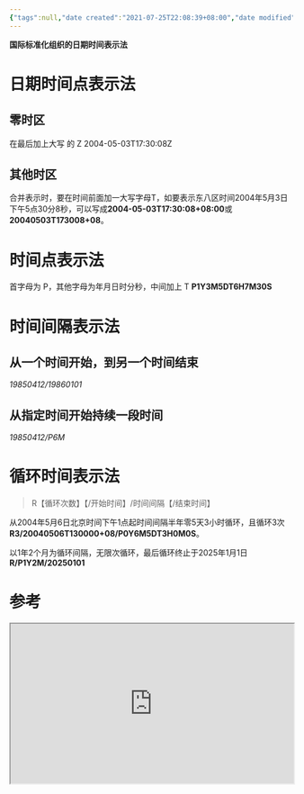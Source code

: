 ```yaml
---
{"tags":null,"date created":"2021-07-25T22:08:39+08:00","date modified":"2024-02-01T13:03:15+08:00","dg-publish":true,"permalink":"/card/iso-日期表示法/","dgPassFrontmatter":true,"noteIcon":"2","created":"2021-07-25T22:08:39+08:00","updated":"2024-02-01T13:03:15+08:00"}
---
```



**国际标准化组织的日期时间表示法**

# 日期时间点表示法

## 零时区

在最后加上大写 的 Z 
2004-05-03T17:30:08Z

## 其他时区

合并表示时，要在时间前面加一大写字母T，如要表示东八区时间2004年5月3日下午5点30分8秒，可以写成**2004-05-03T17:30:08+08:00**或**20040503T173008+08**。

# 时间点表示法

首字母为 P，其他字母为年月日时分秒，中间加上 T
**P1Y3M5DT6H7M30S**

# 时间间隔表示法

## 从一个时间开始，到另一个时间结束

*19850412/19860101*

## 从指定时间开始持续一段时间

*19850412/P6M*

# 循环时间表示法

> R【循环次数】【/开始时间】/时间间隔【/结束时间】


从2004年5月6日北京时间下午1点起时间间隔半年零5天3小时循环，且循环3次
**R3/20040506T130000+08/P0Y6M5DT3H0M0S**。

以1年2个月为循环间隔，无限次循环，最后循环终止于2025年1月1日
**R/P1Y2M/20250101**

# 参考

<div style="display: block; position: relative; width: 100%; height: 0px; --aspect-ratio:9/16; padding-bottom: calc(var(--aspect-ratio) * 100%);"><iframe src="https://zh.wikipedia.org/wiki/ISO_8601" allow="fullscreen" style="position: absolute; top: 0px; left: 0px; height: 100%; width: 100%;"></iframe></div>